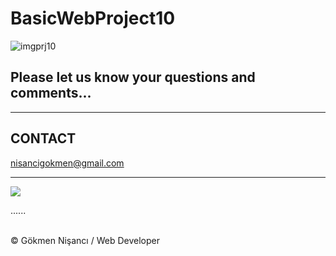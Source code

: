 # BasicWebProject10
![imgprj10](https://user-images.githubusercontent.com/91744618/139094296-2e981774-113c-4062-8267-229aa268eb7f.png)

<h2>Please let us know your questions and comments... </h2>
<hr>
<h2> CONTACT </h2>
<a href = "http://www.gmail.com" > nisancigokmen@gmail.com</a> <br>
<hr>
<div>
<img src="https://media2.giphy.com/media/h3u7w8BR07IHDsnzQw/giphy.gif?cid=ecf05e47uh98qt2h4hh8me1asuhxcsl06paahxu4e3e0e4ml&rid=giphy.gif&ct=g">
  
  
  
  
......
</div><br>
&copy; Gökmen Nişancı / Web Developer
